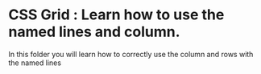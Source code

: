 # CSS Grid : Learn how to use the named lines and column.
In this folder you will learn how to correctly use the column and rows with the named lines
